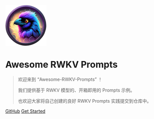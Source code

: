 <!-- _coverpage.md -->

![logo](_media/logo.png)

# Awesome RWKV Prompts

> 欢迎来到 “Awesome-RWKV-Prompts” ！
> 
> 我们提供基于 RWKV 模型的、开箱即用的 Prompts 示例。
> 
> 也欢迎大家将自己创建的良好 RWKV Prompts 实践提交到仓库中。

</div>

[GitHub](https://github.com/shoumenchougou/Awesome-RWKV-Prompts)
[Get Started](README.md)